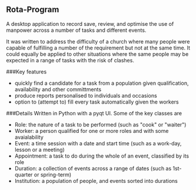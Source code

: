 ## Rota-Program

A desktop application to record save, review, and optimise the use of manpower across a number of tasks and different events.

It was written to address the difficulty of a church where many people were capable of fulfilling a number of the requirement but not at the same time.
It could equally be applied to other situations where the same people may be expected in a range of tasks with the risk of clashes.

###Key features
- quickly find a candidate for a task from a population given qualification, availability and other committments
- produce reports personalised to individuals and occasions
- option to (attempt to) fill every task automatically given the workers

###Details
Written in Python with a pyqt UI.
Some of the key classes are

- Role:		the nature of a task to be performed (such as "cook" or "waiter")
- Worker:	a person qualified for one or more roles and with some avaialability
- Event:		a time session with a date and start time (such as a work-day, lesson or a meeting)
- Appointment:	a task to do during the whole of an event, classified by its role
- Duration:		a collection of events across a range of dates (such as 1st-quarter or spring-term)
- Institution:	a population of people, and events sorted into durations

